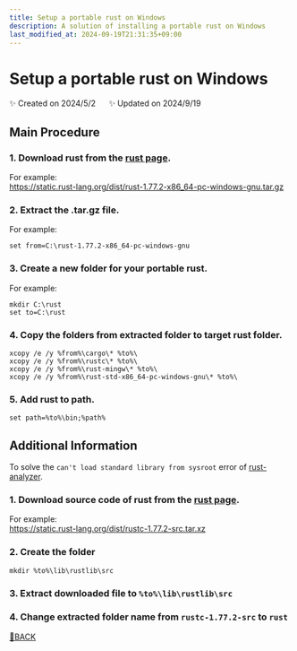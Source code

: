 ```yaml
---
title: Setup a portable rust on Windows
description: A solution of installing a portable rust on Windows
last_modified_at: 2024-09-19T21:31:35+09:00
---
```

# Setup a portable rust on Windows
✨ Created on 2024/5/2 &nbsp;&nbsp;&nbsp;&nbsp; ✨ Updated on 2024/9/19

## Main Procedure
### 1. Download rust from the [rust page](https://forge.rust-lang.org/infra/other-installation-methods.html#standalone-installers).  
For example:  
https://static.rust-lang.org/dist/rust-1.77.2-x86_64-pc-windows-gnu.tar.gz

### 2. Extract the .tar.gz file.  
For example:
```batch
set from=C:\rust-1.77.2-x86_64-pc-windows-gnu
```

### 3. Create a new folder for your portable rust.  
For example:
```batch
mkdir C:\rust
set to=C:\rust
```

### 4. Copy the folders from extracted folder to target rust folder.
```batch
xcopy /e /y %from%\cargo\* %to%\
xcopy /e /y %from%\rustc\* %to%\
xcopy /e /y %from%\rust-mingw\* %to%\
xcopy /e /y %from%\rust-std-x86_64-pc-windows-gnu\* %to%\
```

### 5. Add rust to path.
```batch
set path=%to%\bin;%path%
```

## Additional Information
To solve the `can't load standard library from sysroot` error of [rust-analyzer](https://marketplace.visualstudio.com/items?itemName=rust-lang.rust-analyzer).
### 1. Download source code of rust from the [rust page](https://forge.rust-lang.org/infra/other-installation-methods.html#source-code).  
For example:  
https://static.rust-lang.org/dist/rustc-1.77.2-src.tar.xz

### 2. Create the folder
```batch
mkdir %to%\lib\rustlib\src
```

### 3. Extract downloaded file to `%to%\lib\rustlib\src`

### 4. Change extracted folder name from `rustc-1.77.2-src` to `rust`

[🚗BACK](/README.html)
